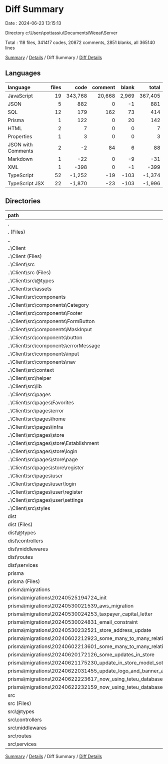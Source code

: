 # Diff Summary

Date : 2024-06-23 13:15:13

Directory c:\\Users\\pottassiu\\Documents\\Weeat\\Server

Total : 118 files,  341417 codes, 20872 comments, 2851 blanks, all 365140 lines

[Summary](results.md) / [Details](details.md) / Diff Summary / [Diff Details](diff-details.md)

## Languages
| language | files | code | comment | blank | total |
| :--- | ---: | ---: | ---: | ---: | ---: |
| JavaScript | 19 | 343,768 | 20,668 | 2,969 | 367,405 |
| JSON | 5 | 882 | 0 | -1 | 881 |
| SQL | 12 | 179 | 162 | 73 | 414 |
| Prisma | 1 | 122 | 0 | 20 | 142 |
| HTML | 2 | 7 | 0 | 0 | 7 |
| Properties | 1 | 3 | 0 | 0 | 3 |
| JSON with Comments | 2 | -2 | 84 | 6 | 88 |
| Markdown | 1 | -22 | 0 | -9 | -31 |
| XML | 1 | -398 | 0 | -1 | -399 |
| TypeScript | 52 | -1,252 | -19 | -103 | -1,374 |
| TypeScript JSX | 22 | -1,870 | -23 | -103 | -1,996 |

## Directories
| path | files | code | comment | blank | total |
| :--- | ---: | ---: | ---: | ---: | ---: |
| . | 118 | 341,417 | 20,872 | 2,851 | 365,140 |
| . (Files) | 4 | 6,591 | 86 | 11 | 6,688 |
| .. | 60 | -10,339 | -47 | -350 | -10,736 |
| ..\\Client | 60 | -10,339 | -47 | -350 | -10,736 |
| ..\\Client (Files) | 8 | -5,764 | -3 | -20 | -5,787 |
| ..\\Client\\src | 52 | -4,575 | -44 | -330 | -4,949 |
| ..\\Client\\src (Files) | 6 | -146 | -2 | -19 | -167 |
| ..\\Client\\src\\@types | 2 | -57 | -1 | -4 | -62 |
| ..\\Client\\src\\assets | 1 | -398 | 0 | -1 | -399 |
| ..\\Client\\src\\components | 12 | -407 | 0 | -51 | -458 |
| ..\\Client\\src\\components\\Category | 1 | -18 | 0 | -4 | -22 |
| ..\\Client\\src\\components\\Footer | 2 | -118 | 0 | -8 | -126 |
| ..\\Client\\src\\components\\FormButton | 2 | -23 | 0 | -7 | -30 |
| ..\\Client\\src\\components\\MaskInput | 1 | -17 | 0 | -3 | -20 |
| ..\\Client\\src\\components\\button | 2 | -23 | 0 | -7 | -30 |
| ..\\Client\\src\\components\\errorMessage | 1 | -8 | 0 | -3 | -11 |
| ..\\Client\\src\\components\\input | 1 | -16 | 0 | -3 | -19 |
| ..\\Client\\src\\components\\nav | 2 | -184 | 0 | -16 | -200 |
| ..\\Client\\src\\context | 4 | -315 | -1 | -26 | -342 |
| ..\\Client\\src\\helper | 1 | -1 | 0 | -1 | -2 |
| ..\\Client\\src\\lib | 2 | -133 | -2 | -6 | -141 |
| ..\\Client\\src\\pages | 22 | -3,086 | -38 | -218 | -3,342 |
| ..\\Client\\src\\pages\\Favorites | 2 | -222 | -12 | -23 | -257 |
| ..\\Client\\src\\pages\\error | 2 | -51 | 0 | -9 | -60 |
| ..\\Client\\src\\pages\\home | 2 | -516 | -12 | -35 | -563 |
| ..\\Client\\src\\pages\\infra | 1 | -16 | 0 | -5 | -21 |
| ..\\Client\\src\\pages\\store | 9 | -1,763 | -12 | -94 | -1,869 |
| ..\\Client\\src\\pages\\store\\Establishment | 2 | -294 | -3 | -35 | -332 |
| ..\\Client\\src\\pages\\store\\login | 2 | -214 | 0 | -17 | -231 |
| ..\\Client\\src\\pages\\store\\page | 2 | -487 | -8 | -21 | -516 |
| ..\\Client\\src\\pages\\store\\register | 3 | -768 | -1 | -21 | -790 |
| ..\\Client\\src\\pages\\user | 6 | -518 | -2 | -52 | -572 |
| ..\\Client\\src\\pages\\user\\login | 2 | -170 | 0 | -18 | -188 |
| ..\\Client\\src\\pages\\user\\register | 2 | -195 | 0 | -23 | -218 |
| ..\\Client\\src\\pages\\user\\settings | 2 | -153 | -2 | -11 | -166 |
| ..\\Client\\src\\styles | 2 | -32 | 0 | -4 | -36 |
| dist | 20 | 343,794 | 20,668 | 2,970 | 367,432 |
| dist (Files) | 2 | 28,543 | 1,744 | 270 | 30,557 |
| dist\\@types | 1 | 1 | 0 | 1 | 2 |
| dist\\controllers | 5 | 56,359 | 3,457 | 510 | 60,326 |
| dist\\middlewares | 1 | 27,897 | 1,724 | 248 | 29,869 |
| dist\\routes | 5 | 140,013 | 8,630 | 1,255 | 149,898 |
| dist\\services | 6 | 90,981 | 5,113 | 686 | 96,780 |
| prisma | 13 | 301 | 162 | 93 | 556 |
| prisma (Files) | 1 | 122 | 0 | 20 | 142 |
| prisma\\migrations | 12 | 179 | 162 | 73 | 414 |
| prisma\\migrations\\20240525194724_init | 1 | 50 | 5 | 10 | 65 |
| prisma\\migrations\\20240530021539_aws_migration | 1 | 44 | 44 | 24 | 112 |
| prisma\\migrations\\20240530024253_taxpayer_capital_letter | 1 | 4 | 11 | 2 | 17 |
| prisma\\migrations\\20240530024831_email_constraint | 1 | 2 | 8 | 2 | 12 |
| prisma\\migrations\\20240530232521_store_address_update | 1 | 11 | 18 | 7 | 36 |
| prisma\\migrations\\20240602212923_some_many_to_many_relations_here_and_there | 1 | 47 | 24 | 18 | 89 |
| prisma\\migrations\\20240602213601_some_many_to_many_relations_here_and_there | 1 | 1 | 7 | 1 | 9 |
| prisma\\migrations\\20240620172126_some_updates_in_store | 1 | 9 | 16 | 4 | 29 |
| prisma\\migrations\\20240621175230_update_in_store_model_sotore_number_field | 1 | 1 | 1 | 1 | 3 |
| prisma\\migrations\\20240622031455_update_logo_and_banner_are_required | 1 | 2 | 8 | 1 | 11 |
| prisma\\migrations\\20240622223617_now_using_teteu_database | 1 | 6 | 12 | 2 | 20 |
| prisma\\migrations\\20240622232159_now_using_teteu_database_v2 | 1 | 2 | 8 | 1 | 11 |
| src | 21 | 1,070 | 3 | 127 | 1,200 |
| src (Files) | 2 | 52 | 0 | 8 | 60 |
| src\\@types | 1 | 6 | 0 | 1 | 7 |
| src\\controllers | 5 | 448 | 0 | 33 | 481 |
| src\\middlewares | 1 | 44 | 0 | 4 | 48 |
| src\\routes | 5 | 69 | 0 | 19 | 88 |
| src\\services | 7 | 451 | 3 | 62 | 516 |

[Summary](results.md) / [Details](details.md) / Diff Summary / [Diff Details](diff-details.md)